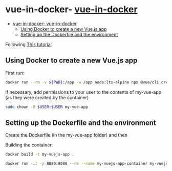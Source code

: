 # vue-in-docker- [vue-in-docker](#vue-in-docker)
- [vue-in-docker- vue-in-docker](#vue-in-docker--vue-in-docker)
  - [Using Docker to create a new Vue.js app](#using-docker-to-create-a-new-vuejs-app)
  - [Setting up the Dockerfile and the environment](#setting-up-the-dockerfile-and-the-environment)


Following [This tutorial](https://v2.vuejs.org/v2/cookbook/dockerize-vuejs-app)

## Using Docker to create a new Vue.js app

First run:

```bash
docker run --rm -v ${PWD}:/app -w /app node:lts-alpine npx @vue/cli create my-vue-app --default
```
If necessary, add permissions to your user to the contents of my-vue-app (as they were created by the container)

```bash
sudo chown -R $USER:$USER my-vue-app
```

## Setting up the Dockerfile and the environment

Create the Dockerfile (in the my-vue-app folder) and then

Building the container:

```bash
docker build -t my-vuejs-app .
```

```bash
docker run -it -p 8080:8080 --rm --name my-vuejs-app-container my-vuejs-app
```

